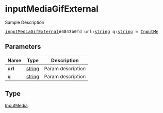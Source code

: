 # inputMediaGifExternal

Sample Description

<pre>
<a href="../constructor/inputMediaGifExternal.md">inputMediaGifExternal</a>#4843b0fd url:<a href="../type/string.md">string</a> q:<a href="../type/string.md">string</a> = <a href="../type/InputMedia.md">InputMedia</a>;
</pre>

## Parameters

| Name | Type | Description |
|------|:----:|-------------|
| **url** | [string](../type/string.md) | Param description |
| **q** | [string](../type/string.md) | Param description |

## Type

[InputMedia](../type/InputMedia.md)
